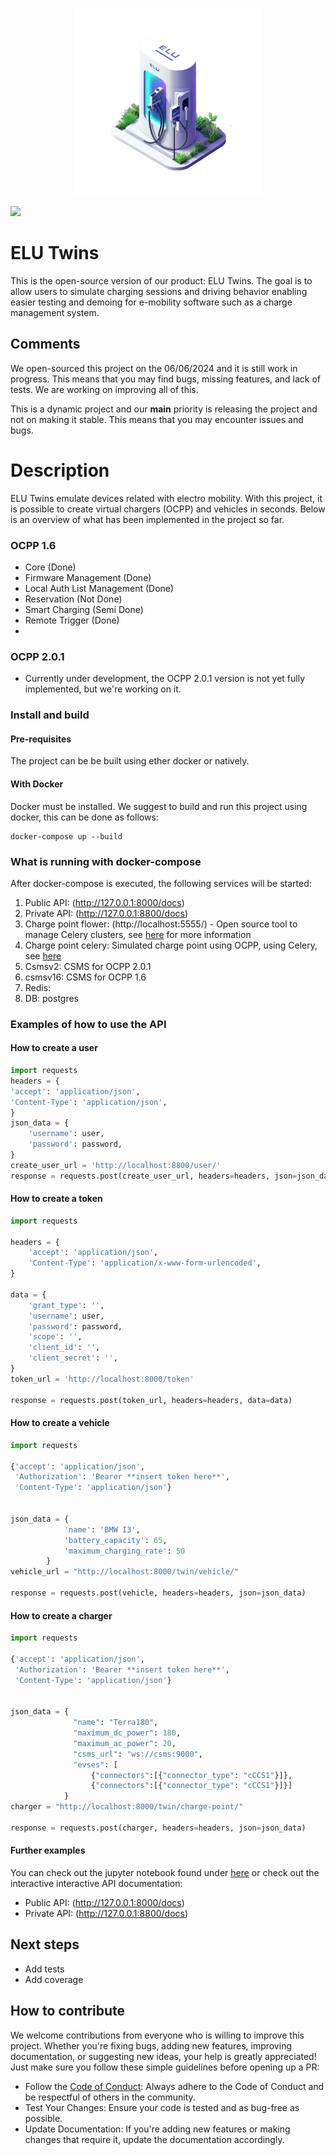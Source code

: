 <p align="center">
  <img src="./docs/icons/elu_charger-transformed.png" alt="Logo" width="300">
</p>

<img src="https://img.shields.io/badge/release-v1.0-blue"/>

# ELU Twins 
This is the open-source version of our product: ELU Twins. The goal is to allow users to simulate charging sessions and driving behavior enabling
easier testing and demoing for e-mobility software such as a charge management system. 

## Comments
We open-sourced this project on the 06/06/2024 and it is still work in progress. This means that you may find bugs, missing features, and lack of tests. We are working on improving all of this.

This is a dynamic project and our **main** priority is releasing the project and not on making it stable. This means that you may encounter issues and bugs.

# Description
ELU Twins emulate devices related with electro mobility. With this project, it is possible to create virtual chargers (OCPP) and vehicles in seconds. Below is an overview of what has been implemented in the project so far.

### OCPP 1.6

- Core (Done)
- Firmware Management (Done)
- Local Auth List Management (Done)
- Reservation (Not Done)
- Smart Charging (Semi Done)
- Remote Trigger (Done)
- 

### OCPP 2.0.1

- Currently under development, the OCPP 2.0.1 version is not yet fully implemented, but we're working on it.

### Install and build

#### Pre-requisites
The project can be be built using ether docker or natively.

#### With Docker

Docker must be installed.
We suggest to build and run this project using docker, this can be done as follows:

```shell
docker-compose up --build 
```

### What is running with docker-compose
After docker-compose is executed, the following services will be started:
1. Public API: (http://127.0.0.1:8000/docs)
2. Private API: (http://127.0.0.1:8800/docs)
3. Charge point flower: (http://localhost:5555/) - Open source tool to manage Celery clusters, see [here](https://flower.readthedocs.io/en/latest/) for more information
4. Charge point celery: Simulated charge point using OCPP, using Celery, see [here](https://docs.celeryq.dev/en/stable/#)
5. Csmsv2: CSMS for OCPP 2.0.1
6. csmsv16: CSMS for OCPP 1.6
7. Redis:
8. DB: postgres

### Examples of how to use the API
#### How to create a user

```python
import requests 
headers = {
'accept': 'application/json',
'Content-Type': 'application/json',
}
json_data = {
    'username': user,
    'password': password,
}
create_user_url = 'http://localhost:8800/user/'
response = requests.post(create_user_url, headers=headers, json=json_data)
```
#### How to create a token
```python
import requests 

headers = {
    'accept': 'application/json',
    'Content-Type': 'application/x-www-form-urlencoded',
}

data = {
    'grant_type': '',
    'username': user,
    'password': password,
    'scope': '',
    'client_id': '',
    'client_secret': '',
}
token_url = 'http://localhost:8000/token'

response = requests.post(token_url, headers=headers, data=data)
```

#### How to create a vehicle
```python
import requests 

{'accept': 'application/json',
 'Authorization': 'Bearer **insert token here**',
 'Content-Type': 'application/json'}


json_data = {
            'name': 'BMW I3',
            'battery_capacity': 65,
            'maximum_charging_rate': 50
        }
vehicle_url = "http://localhost:8000/twin/vehicle/"

response = requests.post(vehicle, headers=headers, json=json_data)
```

#### How to create a charger
```python
import requests 

{'accept': 'application/json',
 'Authorization': 'Bearer **insert token here**',
 'Content-Type': 'application/json'}


json_data = {
              "name": "Terra180",
              "maximum_dc_power": 180,
              "maximum_ac_power": 20,
              "csms_url": "ws://csms:9000",
              "evses": [
                  {"connectors":[{"connector_type": "cCCS1"}]}, 
                  {"connectors":[{"connector_type": "cCCS1"}]}]
            }
charger = "http://localhost:8000/twin/charge-point/"

response = requests.post(charger, headers=headers, json=json_data)
```

#### Further examples
You can check out the jupyter notebook found under [here](notebooks/quick_start_api.ipynb) or check out the interactive interactive API documentation:
- Public API: (http://127.0.0.1:8000/docs)
- Private API: (http://127.0.0.1:8800/docs)


## Next steps
- Add tests
- Add coverage

## How to contribute

We welcome contributions from everyone who is willing to improve this project. Whether you're fixing bugs, adding new features, improving documentation, or suggesting new ideas, your help is greatly appreciated! Just make sure you follow these simple guidelines before opening up a PR:
- Follow the [Code of Conduct](CODE_OF_CONDUCT.md): Always adhere to the Code of Conduct and be respectful of others in the community.
- Test Your Changes: Ensure your code is tested and as bug-free as possible.
- Update Documentation: If you're adding new features or making changes that require it, update the documentation accordingly.

